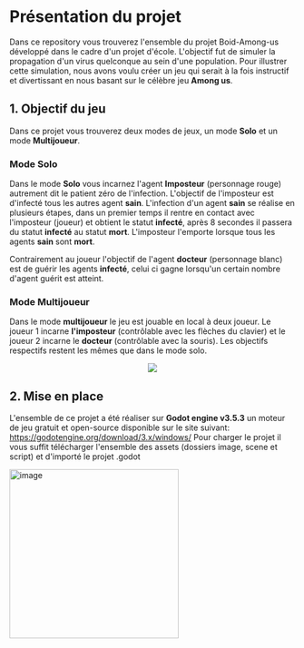 
<h1>Présentation du projet</h1>

Dans ce repository vous trouverez l'ensemble du projet Boid-Among-us développé dans le cadre d'un projet d'école. L'objectif fut de simuler la propagation d'un virus quelconque au sein d'une population. Pour illustrer cette simulation, nous avons voulu créer un jeu qui serait à la fois instructif et divertissant en nous basant sur le célèbre jeu **Among us**.

<h2>1. Objectif du jeu</h2>

Dans ce projet vous trouverez deux modes de jeux, un mode **Solo** et un mode **Multijoueur**.

<h3>Mode Solo</h3>

Dans le mode **Solo** vous incarnez l'agent **Imposteur** (personnage rouge) autrement dit le patient zéro de l'infection. L'objectif de l'imposteur est d'infecté tous les autres agent **sain**.
L'infection d'un agent **sain** se réalise en plusieurs étapes, dans un premier temps il rentre en contact avec l'imposteur (joueur) et obtient le statut **infecté**, après 8 secondes il passera du statut **infecté** au statut **mort**. L'imposteur l'emporte lorsque tous les agents **sain** sont **mort**.

Contrairement au joueur l'objectif de l'agent **docteur** (personnage blanc) est de guérir les agents **infecté**, celui ci gagne lorsqu'un certain nombre d'agent guérit est atteint.

<h3>Mode Multijoueur</h3>

Dans le mode **multijoueur** le jeu est jouable en local à deux joueur. Le joueur 1 incarne **l'imposteur** (contrôlable avec les flèches du clavier) et le joueur 2 incarne le **docteur** (contrôlable avec la souris). Les objectifs respectifs restent les mêmes que dans le mode solo.



<p align ="center"> 
  <img src = "https://github.com/laura5043/Boid-Among-us/assets/127864434/6c94a3c3-a39f-40d8-bc18-93d581e66f88"/>
</p>



<h2>2. Mise en place</h2>

L'ensemble de ce projet a été réaliser sur **Godot engine v3.5.3** un moteur de jeu gratuit et open-source disponible sur le site suivant: <link>https://godotengine.org/download/3.x/windows/</link>
Pour charger le projet il vous suffit télécharger l'ensemble des assets (dossiers image, scene et script) et d'importé le projet .godot 

<img width="298" alt="image" src="https://github.com/laura5043/Boid-Among-us/assets/127864434/0162f830-671d-493a-b9cc-b1dbb9c808f6">


